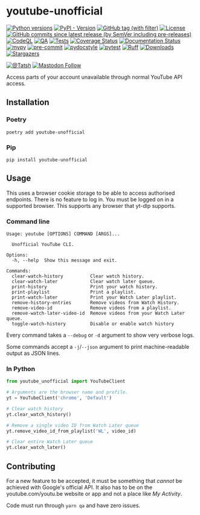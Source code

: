# youtube-unofficial

[![Python versions](https://img.shields.io/pypi/pyversions/youtube-unofficial.svg?color=blue&logo=python&logoColor=white)](https://www.python.org/)
[![PyPI - Version](https://img.shields.io/pypi/v/youtube-unofficial)](https://pypi.org/project/youtube-unofficial/)
[![GitHub tag (with filter)](https://img.shields.io/github/v/tag/Tatsh/youtube-unofficial)](https://github.com/Tatsh/youtube-unofficial/tags)
[![License](https://img.shields.io/github/license/Tatsh/youtube-unofficial)](https://github.com/Tatsh/youtube-unofficial/blob/master/LICENSE.txt)
[![GitHub commits since latest release (by SemVer including pre-releases)](https://img.shields.io/github/commits-since/Tatsh/youtube-unofficial/v0.3.0/master)](https://github.com/Tatsh/youtube-unofficial/compare/v0.3.0...master)
[![CodeQL](https://github.com/Tatsh/youtube-unofficial/actions/workflows/codeql.yml/badge.svg)](https://github.com/Tatsh/youtube-unofficial/actions/workflows/codeql.yml)
[![QA](https://github.com/Tatsh/youtube-unofficial/actions/workflows/qa.yml/badge.svg)](https://github.com/Tatsh/youtube-unofficial/actions/workflows/qa.yml)
[![Tests](https://github.com/Tatsh/youtube-unofficial/actions/workflows/tests.yml/badge.svg)](https://github.com/Tatsh/youtube-unofficial/actions/workflows/tests.yml)
[![Coverage Status](https://coveralls.io/repos/github/Tatsh/youtube-unofficial/badge.svg?branch=master)](https://coveralls.io/github/Tatsh/youtube-unofficial?branch=master)
[![Documentation Status](https://readthedocs.org/projects/youtube-unofficial/badge/?version=latest)](https://youtube-unofficial.readthedocs.org/?badge=latest)
[![mypy](https://www.mypy-lang.org/static/mypy_badge.svg)](http://mypy-lang.org/)
[![pre-commit](https://img.shields.io/badge/pre--commit-enabled-brightgreen?logo=pre-commit&logoColor=white)](https://github.com/pre-commit/pre-commit)
[![pydocstyle](https://img.shields.io/badge/pydocstyle-enabled-AD4CD3)](http://www.pydocstyle.org/en/stable/)
[![pytest](https://img.shields.io/badge/pytest-zz?logo=Pytest&labelColor=black&color=black)](https://docs.pytest.org/en/stable/)
[![Ruff](https://img.shields.io/endpoint?url=https://raw.githubusercontent.com/astral-sh/ruff/main/assets/badge/v2.json)](https://github.com/astral-sh/ruff)
[![Downloads](https://static.pepy.tech/badge/youtube-unofficial/month)](https://pepy.tech/project/youtube-unofficial)
[![Stargazers](https://img.shields.io/github/stars/Tatsh/youtube-unofficial?logo=github&style=flat)](https://github.com/Tatsh/youtube-unofficial/stargazers)

[![@Tatsh](https://img.shields.io/badge/dynamic/json?url=https%3A%2F%2Fpublic.api.bsky.app%2Fxrpc%2Fapp.bsky.actor.getProfile%2F%3Factor%3Ddid%3Aplc%3Auq42idtvuccnmtl57nsucz72%26query%3D%24.followersCount%26style%3Dsocial%26logo%3Dbluesky%26label%3DFollow%2520%40Tatsh&query=%24.followersCount&style=social&logo=bluesky&label=Follow%20%40Tatsh)](https://bsky.app/profile/Tatsh.bsky.social)
[![Mastodon Follow](https://img.shields.io/mastodon/follow/109370961877277568?domain=hostux.social&style=social)](https://hostux.social/@Tatsh)

Access parts of your account unavailable through normal YouTube API access.

## Installation

### Poetry

```shell
poetry add youtube-unofficial
```

### Pip

```shell
pip install youtube-unofficial
```

## Usage

This uses a browser cookie storage to be able to access authorised endpoints. There is no feature to
log in. You must be logged on in a supported browser. This supports any browser that yt-dlp
supports.

### Command line

```plain
Usage: youtube [OPTIONS] COMMAND [ARGS]...

  Unofficial YouTube CLI.

Options:
  -h, --help  Show this message and exit.

Commands:
  clear-watch-history          Clear watch history.
  clear-watch-later            Clear watch later queue.
  print-history                Print your watch history.
  print-playlist               Print a playlist.
  print-watch-later            Print your Watch Later playlist.
  remove-history-entries       Remove videos from Watch History.
  remove-video-id              Remove videos from a playlist.
  remove-watch-later-video-id  Remove videos from your Watch Later queue.
  toggle-watch-history         Disable or enable watch history
```

Every command takes a `--debug` or `-d` argument to show very verbose logs.

Some commands accept a `-j`/`--json` argument to print machine-readable output as JSON lines.

### In Python

```python
from youtube_unofficial import YouTubeClient

# Arguments are the browser name and profile.
yt = YouTubeClient('chrome', 'Default')

# Clear watch history
yt.clear_watch_history()

# Remove a single video ID from Watch Later queue
yt.remove_video_id_from_playlist('WL', video_id)

# Clear entire Watch Later queue
yt.clear_watch_later()
```

## Contributing

For a new feature to be accepted, it must be something that _cannot_ be achieved with Google's
official API. It also has to be on the youtube.com/youtu.be website or app and not a place like
_My Activity_.

Code must run through `yarn qa` and have zero issues.
